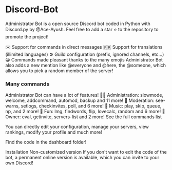# Discord-Bot
Administrator Bot is a open source Discord bot coded in Python with Discord.py by @Ace-Ayush.
Feel free to add a star ⭐ to the repository to promote the project!

✉️ Support for commands in direct messages
🇫🇷 Support for translations (illimited languages)
⚙️ Guild configuration (prefix, ignored channels, etc...)
😀 Commands made pleasant thanks to the many emojis
Administrator Bot also adds a new mention like @everyone and @here, the @someone, which allows you to pick a random member of the server!

### Many commands
Administrator Bot can have a lot of features!
👩‍💼 Administration: slowmode, welcome, addcommand, automod, backup and 11 more!
🚓 Moderation: see-warns, setlogs, checkinvites, poll, and 6 more!
🎵 Music: play, skip, queue, np, and 2 more!
👻 Fun: lmg, findwords, flip, lovecalc, random and 6 more!
👑 Owner: eval, getinvite, servers-list and 2 more!
See the full commands list

You can directly edit your configuration, manage your servers, view rankings, modify your profile and much more!

Find the code in the dashboard folder!

Installation
Non-customized version
If you don't want to edit the code of the bot, a permanent online version is available, which you can invite to your own Discord!
